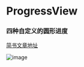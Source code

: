 # ProgressView

### 四种自定义的圆形进度

[简书文章地址](http://www.jianshu.com/p/08dc5ff5ea9a)

![image](https://github.com/ZhaoGluTtoNy/ProgressView/blob/master/ProgressView/ZXYProgressView/demo.gif)

